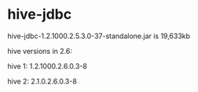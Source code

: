 # hive-jdbc


hive-jdbc-1.2.1000.2.5.3.0-37-standalone.jar is 19,633kb

hive versions in 2.6:

hive 1:
1.2.1000.2.6.0.3-8

hive 2:
2.1.0.2.6.0.3-8